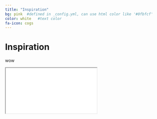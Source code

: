 ```yaml
---
title: "Inspiration"
bg: pink  #defined in _config.yml, can use html color like '#0fbfcf'
color: white   #text color
fa-icon: cogs
---
```


# Inspiration
wow

<div class="icontain">
  <iframe src="//www.youtube.com/embed/8yis7GzlXNM" allowfullscreen></iframe>
</div>